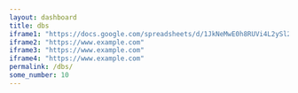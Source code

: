 ```yaml
---
layout: dashboard
title: dbs
iframe1: "https://docs.google.com/spreadsheets/d/1JkNeMwE0h8RUVi4L2ySl2rn9hQQ9JoR8Bdj4CPIW3tM/edit?usp=sharing"
iframe2: "https://www.example.com"
iframe3: "https://www.example.com"
iframe4: "https://www.example.com"
permalink: /dbs/
some_number: 10
---
```

